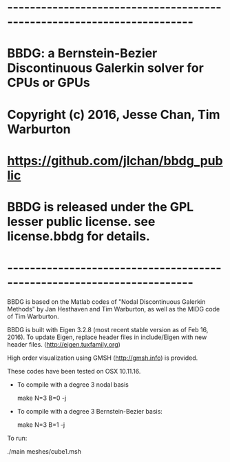 # -----------------------------------------------------------------------
# BBDG: a Bernstein-Bezier Discontinuous Galerkin solver for CPUs or GPUs
# Copyright (c) 2016, Jesse Chan, Tim Warburton
# https://github.com/jlchan/bbdg_public
# BBDG is released under the GPL lesser public license. see license.bbdg for details.
# -----------------------------------------------------------------------

BBDG is based on the Matlab codes of "Nodal Discontinuous Galerkin Methods" by Jan Hesthaven and Tim Warburton, as well as the MIDG code of Tim Warburton.

BBDG is built with Eigen 3.2.8 (most recent stable version as of Feb 16, 2016).
To update Eigen, replace header files in include/Eigen with new header files. (http://eigen.tuxfamily.org)

High order visualization using GMSH (http://gmsh.info) is provided.  

These codes have been tested on OSX 10.11.16.

- To compile with a degree 3 nodal basis 

   make N=3 B=0 -j

- To compile with a degree 3 Bernstein-Bezier basis:

   make N=3 B=1 -j

To run:

./main meshes/cube1.msh


